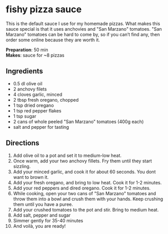 
# fishy pizza sauce
This is the default sauce I use for my homemade pizzas. What makes this sauce special is that it uses anchovies and "San Marzano" tomatoes. "San Marzano" tomatoes can be hard to come by, so if you can’t find any, then order some online because they are worth it.

**Preparation**: 50 min  
**Makes**: sauce for ~8 pizzas

## Ingredients 
  * 0.5 dl olive oil
  * 2 anchovy filets
  * 4 cloves garlic, minced
  * 2 tbsp fresh oregano, chopped
  * 1 tsp dried oregano
  * 1 tsp red pepper flakes
  * 1 tsp sugar
  * 2 cans of whole peeled "San Marzano" tomatoes (400g each)
  * salt and pepper for tasting
  
## Directions

1. Add olive oil to a pot and set it to medium-low heat. 
2. Once warm, add your two anchovy fillets. Fry them until they start sizzling.
3. Add your minced garlic, and cook it for about 60 seconds. You dont want to brown it.
4. Add your fresh oregano, and bring to low heat. Cook it for 1-2 minutes.
5. Add your red peppers and dired oregano. Cook it for 1-2 minutes.
6. While cooking, open your two cans of "San Marzano" tomatoes and throw them into a bowl and crush them with your hands. Keep crushing them until you have a puree.
7. Add your crushed tomatoes to the pot and stir. Bring to medium heat.
8. Add salt, pepper and sugar 
9. Simmer gently for 35-40 minutes
10. And voilà, you are ready!
